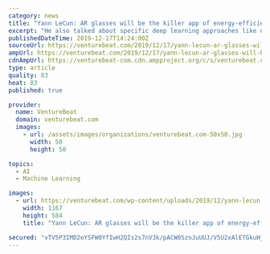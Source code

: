 ```yaml
---
category: news
title: "Yann LeCun: AR glasses will be the killer app of energy-efficient machine learning"
excerpt: "He also talked about specific deep learning approaches like differential associative memory and convolutional neural networks that pose a challenge and may require new hardware. Differential associative memory, or soft RAM, is a kind of computation that’s currently widely used in natural language processing (NLP) and that’s beginning to ..."
publishedDateTime: 2019-12-17T14:24:00Z
sourceUrl: https://venturebeat.com/2019/12/17/yann-lecun-ar-glasses-will-be-the-killer-app-of-energy-efficient-machine-learning/
ampUrl: https://venturebeat.com/2019/12/17/yann-lecun-ar-glasses-will-be-the-killer-app-of-energy-efficient-machine-learning/amp/
cdnAmpUrl: https://venturebeat-com.cdn.ampproject.org/c/s/venturebeat.com/2019/12/17/yann-lecun-ar-glasses-will-be-the-killer-app-of-energy-efficient-machine-learning/amp/
type: article
quality: 83
heat: 83
published: true

provider:
  name: VentureBeat
  domain: venturebeat.com
  images:
    - url: /assets/images/organizations/venturebeat.com-50x50.jpg
      width: 50
      height: 50

topics:
  - AI
  - Machine Learning

images:
  - url: https://venturebeat.com/wp-content/uploads/2019/12/yann-lecun.jpg?fit=1167%2C584&amp;strip=all
    width: 1167
    height: 584
    title: "Yann LeCun: AR glasses will be the killer app of energy-efficient machine learning"

secured: "vTV5P3IMD2eYSFW0YfIwH2QIs2s7nV3k/pACW0SznJuUUJ/V5U2xAlETGkuHjfN/eHNpLPASklnqpNPVuXOH6mJZhsNn1cSoqDGTWB0zLvR+gxEVOAC6p6cE2p1TYKP2bsfk3GDIQ64PatSjv7MHGL7/DS8tt7Rk453ChziSbDmDTTLrGSiZF50mglCSXqCai68R+lANdLZ14ciyFus6v4KkO9eug/Pjtd50jmump2PvNPMpRXa6wUJdVQM7BqoelicQIzzZJr7x5yPcX0YkkA==;UY2gUDn5nv9JYM7mXH4fOw=="
---
```


